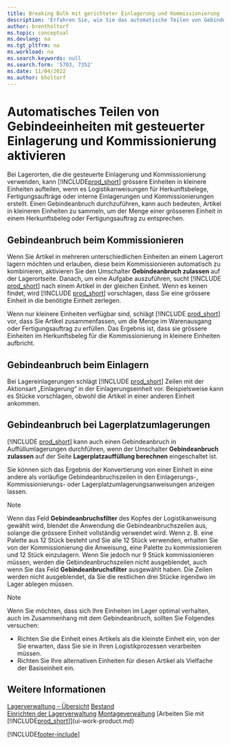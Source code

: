 ```yaml
---
title: Breaking Bulk mit gerichteter Einlagerung und Kommissionierung
description: 'Erfahren Sie, wie Sie das automatische Teilen von Gebindeeinheiten mit gerichteter Einlagerung und Kommissionierung sowie den Gebindeanbruch beim Kommissionieren, Einlagern, Lagerplatzumlagern und mehr aktivieren.'
author: brentholtorf
ms.topic: conceptual
ms.devlang: na
ms.tgt_pltfrm: na
ms.workload: na
ms.search.keywords: null
ms.search.form: '5703, 7352'
ms.date: 11/04/2022
ms.author: bholtorf
---
```

# <a name="enable-automatic-breaking-bulk-with-directed-put-away-and-pick" />Automatisches Teilen von Gebindeeinheiten mit gesteuerter Einlagerung und Kommissionierung aktivieren

Bei Lagerorten, die die gesteuerte Einlagerung und Kommissionierung verwenden, kann [!INCLUDE[prod_short](includes/prod_short.md)] grössere Einheiten in kleinere Einheiten aufteilen, wenn es Logistikanweisungen für Herkunftsbelege, Fertigungsaufträge oder interne Einlagerungen und Kommissionierungen erstellt. Einen Gebindeanbruch durchzuführen, kann auch bedeuten, Artikel in kleineren Einheiten zu sammeln, um der Menge einer grösseren Einheit in einem Herkunftsbeleg oder Fertigungsauftrag zu entsprechen.

## <a name="breakbulk-in-picks" />Gebindeanbruch beim Kommissionieren

Wenn Sie Artikel in mehreren unterschiedlichen Einheiten an einem Lagerort lagern möchten und erlauben, diese beim Kommissionieren automatisch zu kombinieren, aktivieren Sie den Umschalter **Gebindeanbruch zulassen** auf der Lagerortseite. Danach, um eine Aufgabe auszuführen, sucht [!INCLUDE [prod_short](includes/prod_short.md)] nach einem Artikel in der gleichen Einheit. Wenn es keinen findet, wird [!INCLUDE [prod_short](includes/prod_short.md)] vorschlagen, dass Sie eine grössere Einheit in die benötigte Einheit zerlegen.  

Wenn nur kleinere Einheiten verfügbar sind, schlägt [!INCLUDE [prod_short](includes/prod_short.md)] vor, dass Sie Artikel zusammenfassen, um die Menge im Warenausgang oder Fertigungsauftrag zu erfüllen. Das Ergebnis ist, dass sie grössere Einheiten im Herkunftsbeleg für die Kommissionierung in kleinere Einheiten aufbricht.  

## <a name="breakbulk-in-put-aways" />Gebindeanbruch beim Einlagern

Bei Lagereinlagerungen schlägt [!INCLUDE [prod_short](includes/prod_short.md)] Zeilen mit der Aktionsart „Einlagerung“ in der Einlagerungseinheit vor. Beispielsweise kann es Stücke vorschlagen, obwohl die Artikel in einer anderen Einheit ankommen.  

## <a name="breakbulk-in-movements" />Gebindeanbruch bei Lagerplatzumlagerungen

[!INCLUDE [prod_short](includes/prod_short.md)] kann auch einen Gebindeanbruch in Auffüllumlagerungen durchführen, wenn der Umschalter **Gebindeanbruch zulassen** auf der Seite **Lagerplatzauffüllung berechnen** eingeschaltet ist.  

Sie können sich das Ergebnis der Konvertierung von einer Einheit in eine andere als vorläufige Gebindeanbruchszeilen in den Einlagerungs-, Kommissionierungs- oder Lagerplatzumlagerungsanweisungen anzeigen lassen.  

> [!NOTE]  
> Wenn das Feld **Gebindeanbruchsfilter** des Kopfes der Logistikanweisung gewählt wird, blendet die Anwendung die Gebindeanbruchszeilen aus, solange die grössere Einheit vollständig verwendet wird. Wenn z. B. eine Palette aus 12 Stück besteht und Sie alle 12 Stück verwenden, erhalten Sie von der Kommissionierung die Anweisung, eine Palette zu kommissionieren und 12 Stück einzulagern. Wenn Sie jedoch nur 9 Stück kommissionieren müssen, werden die Gebindeanbruchszeilen nicht ausgeblendet, auch wenn Sie das Feld **Gebindeanbruchsfilter** ausgewählt haben. Die Zeilen werden nicht ausgeblendet, da Sie die restlichen drei Stücke irgendwo im Lager ablegen müssen.  

> [!NOTE]  
> Wenn Sie möchten, dass sich Ihre Einheiten im Lager optimal verhalten, auch im Zusammenhang mit dem Gebindeanbruch, sollten Sie Folgendes versuchen:  
>
> - Richten Sie die Einheit eines Artikels als die kleinste Einheit ein, von der Sie erwarten, dass Sie sie in Ihren Logistikprozessen verarbeiten müssen.  
> - Richten Sie Ihre alternativen Einheiten für diesen Artikel als Vielfache der Basiseinheit ein.  

## <a name="see-also" />Weitere Informationen

[Lagerverwaltung – Übersicht](design-details-warehouse-management.md)
[Bestand](inventory-manage-inventory.md)  
[Einrichten der Lagerverwaltung](warehouse-setup-warehouse.md) 
[Montageverwaltung](assembly-assemble-items.md)
[Arbeiten Sie mit [!INCLUDE[prod_short](includes/prod_short.md)]](ui-work-product.md)  


[!INCLUDE[footer-include](includes/footer-banner.md)]

